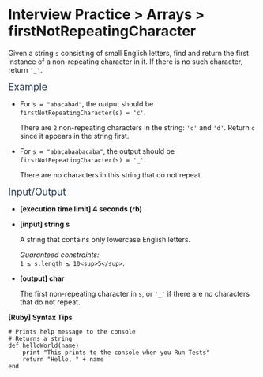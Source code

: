 # Interview Practice > Arrays > firstNotRepeatingCharacter
<div class="markdown -arial">

Given a string `s` consisting of small English letters, find and return the first instance of a non-repeating character in it. If there is no such character, return `'_'`.

<span class="markdown--header" style="color:#2b3b52;font-size:1.4em">Example</span>

*   For `s = "abacabad"`, the output should be  
    `firstNotRepeatingCharacter(s) = 'c'`.

    There are `2` non-repeating characters in the string: `'c'` and `'d'`. Return `c` since it appears in the string first.

*   For `s = "abacabaabacaba"`, the output should be  
    `firstNotRepeatingCharacter(s) = '_'`.

    There are no characters in this string that do not repeat.

<span class="markdown--header" style="color:#2b3b52;font-size:1.4em">Input/Output</span>

*   **[execution time limit] 4 seconds (rb)**

*   **[input] string s**

    A string that contains only lowercase English letters.

    _Guaranteed constraints:_  
    `1 ≤ s.length ≤ 10<sup>5</sup>`.

*   **[output] char**

    The first non-repeating character in `s`, or `'_'` if there are no characters that do not repeat.

**[Ruby] Syntax Tips**

    # Prints help message to the console
    # Returns a string
    def helloWorld(name)
        print "This prints to the console when you Run Tests"
        return "Hello, " + name
    end

</div>
